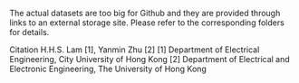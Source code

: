 The actual datasets are too big for Github and they are provided through links to an external storage site.
Please refer to the corresponding folders for details.

Citation
H.H.S. Lam [1], Yanmin Zhu [2]
[1] Department of Electrical Engineering, City University of Hong Kong
[2] Department of Electrical and Electronic Engineering, The University of Hong Kong


